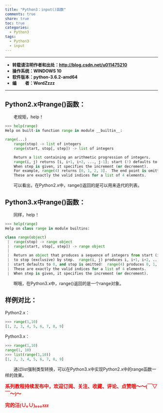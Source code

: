 ```yaml
---
title: "Python3：input()函数"
comments: true
share: true
toc: true
categories:
  - Python3
tags:
  - Python3
  - input
---
```


----------

- **转载请注明作者和出处：http://blog.csdn.net/u011475210**
- **操作系统：WINDOWS 10**
- **软件版本：python-3.6.2-amd64**
- **编&emsp;&emsp;者：WordZzzz**

----------

## Python2.x中range()函数：

&emsp;&emsp;老规矩，help！

```python
>>> help(range)
Help on built-in function range in module __builtin__:

range(...)
    range(stop) -> list of integers
    range(start, stop[, step]) -> list of integers

    Return a list containing an arithmetic progression of integers.
    range(i, j) returns [i, i+1, i+2, ..., j-1]; start (!) defaults to 0.
    When step is given, it specifies the increment (or decrement).
    For example, range(4) returns [0, 1, 2, 3].  The end point is omitted!
    These are exactly the valid indices for a list of 4 elements.
```

&emsp;&emsp;可以看出，在Python2.x中，range()返回的是可以用来迭代的列表。

## Python3.x中range()函数：

&emsp;&emsp;同样，help！

```python
>>> help(range)
Help on class range in module builtins:

class range(object)
 |  range(stop) -> range object
 |  range(start, stop[, step]) -> range object
 |
 |  Return an object that produces a sequence of integers from start (inclusive)
 |  to stop (exclusive) by step.  range(i, j) produces i, i+1, i+2, ..., j-1.
 |  start defaults to 0, and stop is omitted!  range(4) produces 0, 1, 2, 3.
 |  These are exactly the valid indices for a list of 4 elements.
 |  When step is given, it specifies the increment (or decrement).
```

&emsp;&emsp;啊哦，在Python3.x中，range()返回的是一个range对象。

## 样例对比：
Python2.x：

```python
>>> range(1,10)
[1, 2, 3, 4, 5, 6, 7, 8, 9]
```

Python3.x：

```python
>>> range(1,10)
range(1, 10)
>>> list(range(1,10))
[1, 2, 3, 4, 5, 6, 7, 8, 9]
```

&emsp;&emsp;通过list强制类型转换，可以在Python3.x中实现Python2.x中的range函数一样的效果。

**<font color="red" size=3 face="仿宋">系列教程持续发布中，欢迎订阅、关注、收藏、评论、点赞哦～～(￣▽￣～)～</font>**

**<font color="red" size=3 face="仿宋">完的汪(∪｡∪)｡｡｡zzz</font>**